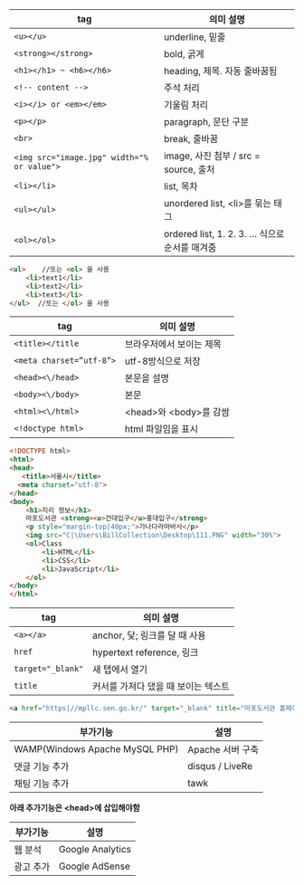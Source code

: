 tag | 의미 설명
----------|-----------------
`<u></u>` | underline, 밑줄
`<strong></strong>` | bold, 굵게  
`<h1></h1> ~ <h6></h6>` | heading, 제목. 자동 줄바꿈됨 
`<!-- content -->` | 주석 처리  
`<i></i> or <em></em>` | 기울림 처리  
`<p></p>` | paragraph, 문단 구분  
`<br>` | break, 줄바꿈  
`<img src="image.jpg" width="% or value">` | image, 사진 첨부 / src = source, 출처
`<li></li>` | list, 목차  
`<ul></ul>` | unordered list, \<li>를 묶는 태그  
`<ol></ol>` | ordered list, 1. 2. 3. … 식으로 순서를 매겨줌  

```HTML
<ul>    //또는 <ol> 을 사용
	<li>text1</li>  
	<li>text2</li>  
	<li>text3</li>  
</ul>  //또는 </ol> 을 사용
```

tag|의미 설명
-----------------|--------------------  
`<title></title` | 브라우저에서 보이는 제목  
`<meta charset=”utf-8”>` | utf-8방식으로 저장  
`<head><\/head>`| 본문을 설명  
`<body><\/body>`| 본문  
`<html><\/html>`| \<head>와 \<body>를 감쌈  
`<!doctype html>` | html 파일임을 표시 

```HTML
<!DOCTYPE html>  
<html>  
<head>  
   <title>서울시</title>  
  <meta charset="utf-8">  
</head>  
<body>  
    <h1>지리 정보</h1>  
    마포도서관 <strong><u>건대입구</u>홍대입구</strong>  
    <p style="margin-top|40px;">가나다라마바사</p>  
    <img src="C|\Users\BillCollection\Desktop\111.PNG" width="30%">  
    <ol>Class  
        <li>HTML</li>  
        <li>CSS</li>  
        <li>JavaScript</li>  
    </ol>  
</body>  
</html>  
```
tag | 의미 설명
----------|-----------------
`<a></a>` | anchor, 닻; 링크를 달 때 사용  
 `href` | hypertext reference, 링크  
 `target="_blank"` | 새 탭에서 열기  
 `title` | 커서를 가져다 댔을 때 보이는 텍스트  
```HTML
<a href="https|//mpllc.sen.go.kr/" target="_blank" title="마포도서관 홈페이지">마포도서관</a>
```

	
 
부가기능 | 설명  
---------|-----------------------  
WAMP(Windows Apache MySQL PHP) | Apache 서버 구축     
댓글 기능 추가 | disqus / LiveRe  
채팅 기능 추가 | tawk  

**아래 추가기능은 \<head>에 삽입해야함**  

부가기능 |  설명  
---------|--------------  
웹 분석 | Google Analytics  
광고 추가 | Google AdSense  
